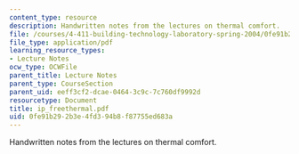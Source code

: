 ```yaml
---
content_type: resource
description: Handwritten notes from the lectures on thermal comfort.
file: /courses/4-411-building-technology-laboratory-spring-2004/0fe91b292b3e4fd394b8f87755ed683a_ip_freethermal.pdf
file_type: application/pdf
learning_resource_types:
- Lecture Notes
ocw_type: OCWFile
parent_title: Lecture Notes
parent_type: CourseSection
parent_uid: eeff3cf2-dcae-0464-3c9c-7c760df9992d
resourcetype: Document
title: ip_freethermal.pdf
uid: 0fe91b29-2b3e-4fd3-94b8-f87755ed683a
---
```

Handwritten notes from the lectures on thermal comfort.

